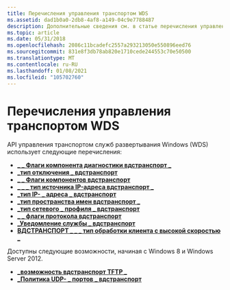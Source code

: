 ```yaml
---
title: Перечисления управления транспортом WDS
ms.assetid: dad1b0a0-2db8-4af8-a149-04c9e7788487
description: Дополнительные сведения см. в статье перечисления управления транспортом WDS.
ms.topic: article
ms.date: 05/31/2018
ms.openlocfilehash: 2086c11bcadefc2557a293213050e550896eed76
ms.sourcegitcommit: 831e8f3db78ab820e1710cede244553c70e50500
ms.translationtype: MT
ms.contentlocale: ru-RU
ms.lasthandoff: 01/08/2021
ms.locfileid: "105702760"
---
```

# <a name="wds-transport-management-enumerations"></a>Перечисления управления транспортом WDS

API управления транспортом служб развертывания Windows (WDS) использует следующие перечисления:

-   [**\_ \_ Флаги компонента диагностики вдстранспорт \_**](/windows/win32/api/wdstptmgmt/ne-wdstptmgmt-wdstransport_diagnostics_component_flags)
-   [**\_тип отключения \_ вдстранспорт**](/windows/win32/api/wdstptmgmt/ne-wdstptmgmt-wdstransport_disconnect_type)
-   [**\_ \_ Флаги компонентов вдстранспорт**](/windows/win32/api/wdstptmgmt/ne-wdstptmgmt-wdstransport_feature_flags)
-   [**\_ \_ \_ тип источника IP-адреса вдстранспорт \_**](/windows/win32/api/wdstptmgmt/ne-wdstptmgmt-wdstransport_ip_address_source_type)
-   [**\_тип IP- \_ адреса \_ вдстранспорт**](/windows/win32/api/wdstptmgmt/ne-wdstptmgmt-wdstransport_ip_address_type)
-   [**\_тип пространства имен вдстранспорт \_**](/windows/win32/api/wdstptmgmt/ne-wdstptmgmt-wdstransport_namespace_type)
-   [**\_тип сетевого \_ профиля \_ вдстранспорт**](/windows/win32/api/wdstptmgmt/ne-wdstptmgmt-wdstransport_network_profile_type)
-   [**\_ \_ флаги протокола вдстранспорт**](/windows/win32/api/wdstptmgmt/ne-wdstptmgmt-wdstransport_protocol_flags)
-   [**\_Уведомление службы \_ вдстранспорт**](/windows/win32/api/wdstptmgmt/ne-wdstptmgmt-wdstransport_service_notification)
-   [**ВДСТРАНСПОРТ \_ \_ \_ тип обработки клиента с высокой скоростью \_**](/windows/win32/api/wdstptmgmt/ne-wdstptmgmt-wdstransport_slow_client_handling_type)

Доступны следующие возможности, начиная с Windows 8 и Windows Server 2012.

-   [**\_возможность вдстранспорт TFTP \_**](/windows/win32/api/wdstptmgmt/ne-wdstptmgmt-wdstransport_tftp_capability)
-   [**\_Политика UDP- \_ портов \_ вдстранспорт**](/windows/win32/api/wdstptmgmt/ne-wdstptmgmt-wdstransport_udp_port_policy)

 

 




